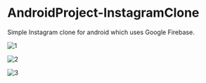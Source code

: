 # AndroidProject-InstagramClone
Simple Instagram clone for android which uses Google Firebase.

![1](https://user-images.githubusercontent.com/45331388/91180546-8409dd80-e6f0-11ea-9622-587e48bdd92b.png)

![2](https://user-images.githubusercontent.com/45331388/91180587-91bf6300-e6f0-11ea-8d05-b239b131e44d.png)

![3](https://user-images.githubusercontent.com/45331388/91180609-98e67100-e6f0-11ea-9993-fa022c763fbd.png)
